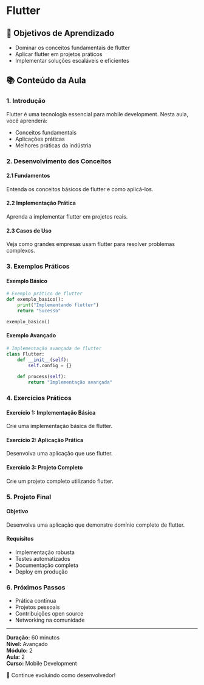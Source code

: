 # Flutter

## 🎯 Objetivos de Aprendizado
- Dominar os conceitos fundamentais de flutter
- Aplicar flutter em projetos práticos
- Implementar soluções escaláveis e eficientes

## 📚 Conteúdo da Aula

### 1. Introdução
Flutter é uma tecnologia essencial para mobile development. Nesta aula, você aprenderá:

- Conceitos fundamentais
- Aplicações práticas
- Melhores práticas da indústria

### 2. Desenvolvimento dos Conceitos

#### 2.1 Fundamentos
Entenda os conceitos básicos de flutter e como aplicá-los.

#### 2.2 Implementação Prática
Aprenda a implementar flutter em projetos reais.

#### 2.3 Casos de Uso
Veja como grandes empresas usam flutter para resolver problemas complexos.

### 3. Exemplos Práticos

#### Exemplo Básico
```python
# Exemplo prático de flutter
def exemplo_basico():
    print("Implementando flutter")
    return "Sucesso"

exemplo_basico()
```

#### Exemplo Avançado
```python
# Implementação avançada de flutter
class Flutter:
    def __init__(self):
        self.config = {}
    
    def process(self):
        return "Implementação avançada"
```

### 4. Exercícios Práticos

#### Exercício 1: Implementação Básica
Crie uma implementação básica de flutter.

#### Exercício 2: Aplicação Prática
Desenvolva uma aplicação que use flutter.

#### Exercício 3: Projeto Completo
Crie um projeto completo utilizando flutter.

### 5. Projeto Final

#### Objetivo
Desenvolva uma aplicação que demonstre domínio completo de flutter.

#### Requisitos
- Implementação robusta
- Testes automatizados
- Documentação completa
- Deploy em produção

### 6. Próximos Passos

- Prática contínua
- Projetos pessoais
- Contribuições open source
- Networking na comunidade

---

**Duração:** 60 minutos  
**Nível:** Avançado  
**Módulo:** 2  
**Aula:** 2  
**Curso:** Mobile Development

🎉 Continue evoluindo como desenvolvedor!
